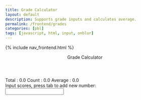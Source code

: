 ```yaml
---
title: Grade Calculator
layout: default
description: Supports grade inputs and calculates average. 
permalink: /frontend/grades
categories: [pbl]
tags: [javascript, html, input, onblur]
---
```


<!-- For hacks take inspiration form here: https://www.rapidtables.com/calc/grade/grade-calculator.html -->
<!-- Hack 1: change control flow to enable editing of previous element -->
<!-- Hack 2: build a title for each score -->

{% include nav_frontend.html %}

<div class="container bg-primary">
    <header class="pb-3 mb-4 border-bottom border-primary text-dark">
        <span class="fs-4">Grade Calculator</span>
    </header>
    <form>
        <!-- Totals -->
        <div class="form-group row">
            Total : <span id="total" class="label label-primary">0.0</span>
            Count : <span id="count" class="label label-primary">0.0</span>
            Average : <span id="average" class="label label-primary">0.0</span>
        </div>
        <!-- Rows -->
        <div class="form-group row">
            Input scores, press tab to add new number:
            <div id="scores">
                <input onblur="calculator()" type="text" name="score" id="score0"/><br>
                <!-- javascript generated inputs -->
            </div>
        </div>
    </form>
</div>

<script>
    const scoresContainer = document.getElementById("scores");

    // Creates new input line
    function newInputLine(index) {
        // Prepare new input line
        var input = document.createElement("input");  // input element
        var br = document.createElement("br");  // line break element
        // Setup input line attributes
        input.setAttribute('onblur', "calculator()");
        input.setAttribute('type', "text");
        input.setAttribute('name', "score");
        input.setAttribute('id', "score" + index);
        // Add input and line break to page
        scoresContainer.appendChild(input);
        scoresContainer.appendChild(br);
    }

    // Calculates totals
    function calculator(){
        var array = document.getElementsByName('score'); // setup array of scores
        if (array[array.length-1].value.length != 0) {   // input cell has a value
            // algorithm to calculate results
            var total = 0;  // running total
            for(var i = 0; i < array.length; i++){  // iterate through array
                if(parseFloat(array[i].value))  // convert to float
                    total += parseFloat(array[i].value);  // add to running total
            }
            // update totals
            document.getElementById('total').innerHTML = total.toFixed(2);
            document.getElementById('count').innerHTML = array.length;
            document.getElementById('average').innerHTML = (total / array.length).toFixed(2);
            // make a new input line
            newInputLine(array.length);
            
        }
        // Set cursor focus on last element; this could be new or unchanged element
        document.getElementById("score" + (array.length-1)).focus();
    }

</script>